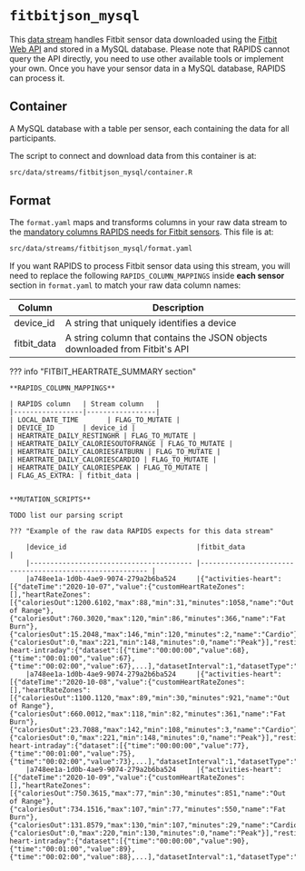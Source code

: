 # `fitbitjson_mysql`
This [data stream](../../datastreams/data-streams-introduction) handles Fitbit sensor data downloaded using the [Fitbit Web API](https://dev.fitbit.com/build/reference/web-api/) and stored in a MySQL database. Please note that RAPIDS cannot query the API directly, you need to use other available tools or implement your own. Once you have your sensor data in a MySQL database, RAPIDS can process it.

## Container
A MySQL database with a table per sensor, each containing the data for all participants.

The script to connect and download data from this container is at:
```bash
src/data/streams/fitbitjson_mysql/container.R
```

## Format

The `format.yaml` maps and transforms columns in your raw data stream to the [mandatory columns RAPIDS needs for Fitbit sensors](../mandatory-fitbit-format). This file is at:

```bash
src/data/streams/fitbitjson_mysql/format.yaml
```

If you want RAPIDS to process Fitbit sensor data using this stream, you will need to replace the following `RAPIDS_COLUMN_MAPPINGS` inside **each sensor** section in `format.yaml` to match your raw data column names:

| Column   | Description   |
|-----------------|-----------------|
| device_id       | A string that uniquely identifies a device |
| fitbit_data       | A string column that contains the JSON objects downloaded from Fitbit's API |



??? info "FITBIT_HEARTRATE_SUMMARY section"

    **RAPIDS_COLUMN_MAPPINGS**

    | RAPIDS column   | Stream column   |
    |-----------------|-----------------|
    | LOCAL_DATE_TIME       | FLAG_TO_MUTATE |
    | DEVICE_ID       | device_id |
    | HEARTRATE_DAILY_RESTINGHR | FLAG_TO_MUTATE |
    | HEARTRATE_DAILY_CALORIESOUTOFRANGE | FLAG_TO_MUTATE |
    | HEARTRATE_DAILY_CALORIESFATBURN | FLAG_TO_MUTATE |
    | HEARTRATE_DAILY_CALORIESCARDIO | FLAG_TO_MUTATE |
    | HEARTRATE_DAILY_CALORIESPEAK | FLAG_TO_MUTATE |
    | FLAG_AS_EXTRA: | fitbit_data |


    **MUTATION_SCRIPTS**

    TODO list our parsing script

    ??? "Example of the raw data RAPIDS expects for this data stream"

        |device_id                                |fitbit_data                                               |
        |---------------------------------------- |--------------------------------------------------------- |
        |a748ee1a-1d0b-4ae9-9074-279a2b6ba524     |{"activities-heart":[{"dateTime":"2020-10-07","value":{"customHeartRateZones":[],"heartRateZones":[{"caloriesOut":1200.6102,"max":88,"min":31,"minutes":1058,"name":"Out of Range"},{"caloriesOut":760.3020,"max":120,"min":86,"minutes":366,"name":"Fat Burn"},{"caloriesOut":15.2048,"max":146,"min":120,"minutes":2,"name":"Cardio"},{"caloriesOut":0,"max":221,"min":148,"minutes":0,"name":"Peak"}],"restingHeartRate":72}}],"activities-heart-intraday":{"dataset":[{"time":"00:00:00","value":68},{"time":"00:01:00","value":67},{"time":"00:02:00","value":67},...],"datasetInterval":1,"datasetType":"minute"}}
        |a748ee1a-1d0b-4ae9-9074-279a2b6ba524     |{"activities-heart":[{"dateTime":"2020-10-08","value":{"customHeartRateZones":[],"heartRateZones":[{"caloriesOut":1100.1120,"max":89,"min":30,"minutes":921,"name":"Out of Range"},{"caloriesOut":660.0012,"max":118,"min":82,"minutes":361,"name":"Fat Burn"},{"caloriesOut":23.7088,"max":142,"min":108,"minutes":3,"name":"Cardio"},{"caloriesOut":0,"max":221,"min":148,"minutes":0,"name":"Peak"}],"restingHeartRate":70}}],"activities-heart-intraday":{"dataset":[{"time":"00:00:00","value":77},{"time":"00:01:00","value":75},{"time":"00:02:00","value":73},...],"datasetInterval":1,"datasetType":"minute"}}
        |a748ee1a-1d0b-4ae9-9074-279a2b6ba524     |{"activities-heart":[{"dateTime":"2020-10-09","value":{"customHeartRateZones":[],"heartRateZones":[{"caloriesOut":750.3615,"max":77,"min":30,"minutes":851,"name":"Out of Range"},{"caloriesOut":734.1516,"max":107,"min":77,"minutes":550,"name":"Fat Burn"},{"caloriesOut":131.8579,"max":130,"min":107,"minutes":29,"name":"Cardio"},{"caloriesOut":0,"max":220,"min":130,"minutes":0,"name":"Peak"}],"restingHeartRate":69}}],"activities-heart-intraday":{"dataset":[{"time":"00:00:00","value":90},{"time":"00:01:00","value":89},{"time":"00:02:00","value":88},...],"datasetInterval":1,"datasetType":"minute"}}